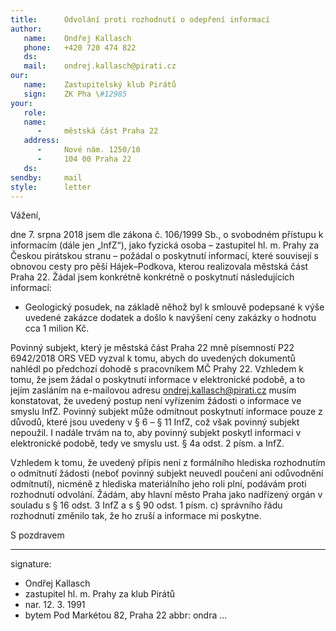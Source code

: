 ```yaml
---
title:      Odvolání proti rozhodnutí o odepření informací
author:
   name:    Ondřej Kallasch
   phone:   +420 720 474 822
   ds:      
   mail:    ondrej.kallasch@pirati.cz
our:
   name:    Zastupitelský klub Pirátů
   sign:    ZK Pha \#12985
your:
   role:    
   name:    
      -     městská část Praha 22
   address:
      -     Nové nám. 1250/10
      -     104 00 Praha 22
   ds:      
sendby:     mail
style:      letter
---
```


Vážení,

dne 7. srpna 2018 jsem dle zákona č. 106/1999 Sb., o svobodném přístupu k informacím (dále jen „InfZ“), jako fyzická osoba – zastupitel hl. m. Prahy za Českou pirátskou stranu – požádal o poskytnutí informací, které souvisejí s obnovou cesty pro pěší Hájek–Podkova, kterou realizovala městská část Praha 22. Žádal jsem konkrétně konkrétně o poskytnutí následujících informací:

* Geologický posudek, na základě něhož byl k smlouvě podepsané k výše uvedené zakázce dodatek a došlo k navýšení ceny zakázky o hodnotu cca 1 milion Kč. 

Povinný subjekt, který je městská část Praha 22 mně písemností P22 6942/2018 ORS VED vyzval k tomu, abych do uvedených dokumentů nahlédl po předchozí dohodě s pracovníkem MČ Prahy 22. Vzhledem k tomu, že jsem žádal o poskytnutí informace v elektronické podobě, a to jejím zasláním na e-mailovou adresu ondrej.kallasch@pirati.cz musím konstatovat, že uvedený postup není vyřízením žádosti o informace ve smyslu InfZ. Povinný subjekt může odmítnout poskytnutí informace pouze z důvodů, které jsou uvedeny v § 6 – § 11 InfZ, což však povinný subjekt nepoužil. I nadále trvám na to, aby povinný subjekt poskytl informaci v elektronické podobě, tedy ve smyslu ust. § 4a odst. 2 písm. a InfZ. 

Vzhledem k tomu, že uvedený přípis není z formálního hlediska rozhodnutím o odmítnutí žádosti (neboť povinný subjekt neuvedl poučení ani odůvodnění odmítnutí), nicméně z hlediska materiálního jeho roli plní, podávám proti rozhodnutí odvolání. Žádám, aby hlavní město Praha jako nadřízený orgán v souladu s § 16 odst. 3 InfZ a s § 90 odst. 1 písm. c) správního řádu rozhodnutí změnilo tak, že ho zruší a informace mi poskytne.

S pozdravem

---
signature:
  - Ondřej Kallasch
  - zastupitel hl. m. Prahy za klub Pirátů
  - nar. 12. 3. 1991
  - bytem Pod Markétou 82, Praha 22
abbr:       ondra
...
